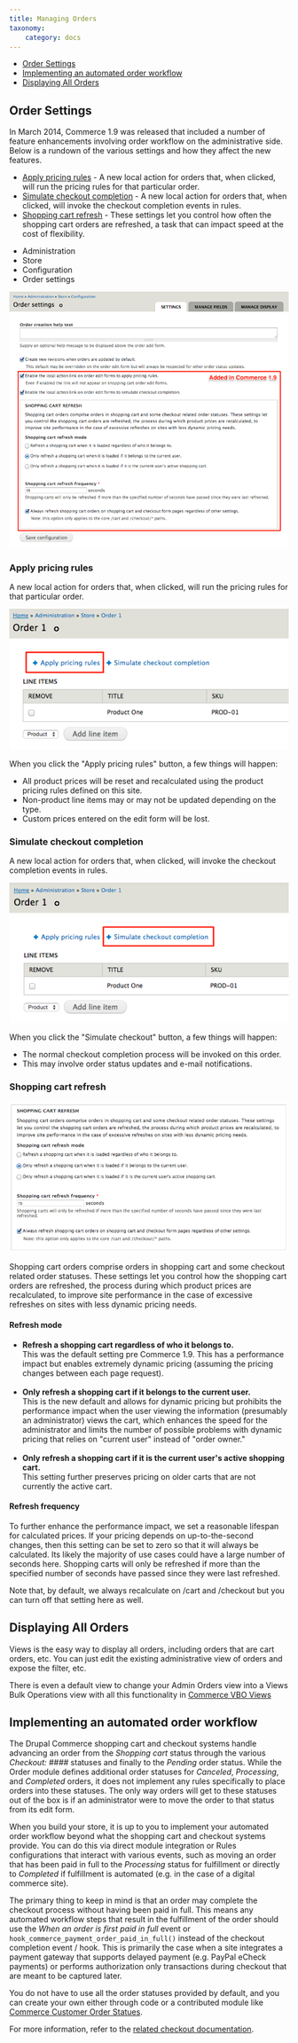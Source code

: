 ```yaml
---
title: Managing Orders
taxonomy:
    category: docs
---
```


<ul>
  <li><a href="#orders-settings">Order Settings</a></li>
  <li><a href="#implementing-automated-order-workflow">Implementing an automated order workflow</a></li>
  <li><a href="#displaying-all-orders">Displaying All Orders</a></li>
</ul>

## Order Settings

<p>In March 2014, Commerce 1.9 was released that included a number of feature enhancements involving order workflow on the administrative side. Below is a rundown of the various settings and how they affect the new features.</p>

* [Apply pricing rules](#apply-pricing-rules) - A new local action for orders that, when clicked, will run the pricing rules for that particular order.
* [Simulate checkout completion](#simulate-checkout-completion) - A new local action for orders that, when clicked, will invoke the checkout completion events in rules.
* [Shopping cart refresh](#shopping-cart-refresh) - These settings let you control how often the shopping cart orders are refreshed, a task that can impact speed at the cost of flexibility.



<ul class="screenshot_breadcrumbs">
    <li class="first">Administration</li>
    <li>Store</li>
    <li>Configuration</li>
    <li class="last">Order settings</li>
</ul>

![Order configuration screenshot](../images/screenshot_2014-11-18_14.58.46.png)

<h3 id="apply-pricing-rules">Apply pricing rules</h3>

<p>A new local action for orders that, when clicked, will run the pricing rules for that particular order. </p>

![Apply Pricing Rules screenshot](../images/screenshot_2014-11-18_15.14.25.png)

<p>When you click the "Apply pricing rules" button, a few things will happen:</p>

<ul>
  <li>All product prices will be reset and recalculated using the product pricing rules defined on this site.</li>
  <li>Non-product line items may or may not be updated depending on the type.</li>
  <li>Custom prices entered on the edit form will be lost.</li>
</ul>

<h3 id="simulate-checkout-completion">Simulate checkout completion</h3>

<p>A new local action for orders that, when clicked, will invoke the checkout completion events in rules.</p>

![Simulate Checkout Completion screenshot](../images/screenshot_2014-11-18_15.22.53.png)

<p>When you click the "Simulate checkout" button, a few things will happen:</p>

<ul>
  <li>The normal checkout completion process will be invoked on this order.</li>
  <li>This may involve order status updates and e-mail notifications.</li>
</ul>

<h3 id="shopping-cart-refresh">Shopping cart refresh</h3>

![Shopping cart refresh screenshot](../images/screenshot_2014-11-18_15.41.45.png)

<p>Shopping cart orders comprise orders in shopping cart and some checkout related order statuses. These settings let you control how the shopping cart orders are refreshed, the process during which product prices are recalculated, to improve site performance in the case of excessive refreshes on sites with less dynamic pricing needs.</p>

<h4>Refresh mode</h4>

<ul>
  <li><strong>Refresh a shopping cart regardless of who it belongs to.</strong><br />This was the default setting pre Commerce 1.9. This has a performance impact but enables extremely dynamic pricing (assuming the pricing changes between each page request).<br /><br /></li>
  <li><strong>Only refresh a shopping cart if it belongs to the current user.</strong><br />This is the new default and allows for dynamic pricing but prohibits the performance impact when the user viewing the information (presumably an administrator) views the cart, which enhances the speed for the administrator and limits the number of possible problems with dynamic pricing that relies on "current user" instead of "order owner."<br /><br /></li>
  <li><strong>Only refresh a shopping cart if it is the current user's active shopping cart.</strong><br /> This setting further preserves pricing on older carts that are not currently the active cart.</li>
</ul>

<h4>Refresh frequency</h4>

<p>To further enhance the performance impact, we set a reasonable lifespan for calculated prices. If your pricing depends on up-to-the-second changes, then this setting can be set to zero so that it will always be calculated. Its likely the majority of use cases could have a large number of seconds here. Shopping carts will only be refreshed if more than the specified number of seconds have passed since they were last refreshed.</p>
<p>Note that, by default, we always recalculate on /cart and /checkout but you can turn off that setting here as well.</p>

## Displaying All Orders

Views is the easy way to display all orders, including orders that are cart orders, etc. You can just edit the existing administrative view of orders and expose the filter, etc.

There is even a default view to change your Admin Orders view into a Views Bulk Operations view with all this functionality in [Commerce VBO Views](http://drupal.org/project/commerce_vbo_views)

## Implementing an automated order workflow

The Drupal Commerce shopping cart and checkout systems handle advancing an order from the <em>Shopping cart</em> status through the various <em>Checkout: ####</em> statuses and finally to the <em>Pending</em> order status. While the Order module defines additional order statuses for <em>Canceled</em>, <em>Processing</em>, and <em>Completed</em> orders, it does not implement any rules specifically to place orders into these statuses. The only way orders will get to these statuses out of the box is if an administrator were to move the order to that status from its edit form.

When you build your store, it is up to you to implement your automated order workflow beyond what the shopping cart and checkout systems provide. You can do this via direct module integration or Rules configurations that interact with various events, such as moving an order that has been paid in full to the <em>Processing</em> status for fulfillment or directly to <em>Completed</em> if fulfillment is automated (e.g. in the case of a digital commerce site).

The primary thing to keep in mind is that an order may complete the checkout process without having been paid in full. This means any automated workflow steps that result in the fulfillment of the order should use the <em>When an order is first paid in full</em> event or <code>hook_commerce_payment_order_paid_in_full()</code> instead of the checkout completion event / hook. This is primarily the case when a site integrates a payment gateway that supports delayed payment (e.g. PayPal eCheck payments) or performs authorization only transactions during checkout that are meant to be captured later.

You do not have to use all the order statuses provided by default, and you can create your own either through code or a contributed module like <a href="http://www.drupalcommerce.org/extensions/module/project/commerce-custom-order-status">Commerce Customer Order Statues</a>.

For more information, refer to the <a href="http://www.drupalcommerce.org/user-guide/checkout-order-status-updates">related checkout documentation</a>.